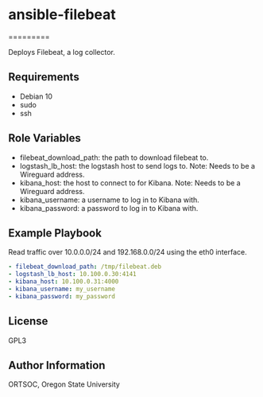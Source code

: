 # ansible-filebeat
=========

Deploys Filebeat, a log collector.

Requirements
------------

- Debian 10
- sudo
- ssh

Role Variables
--------------
- filebeat_download_path: the path to download filebeat to.
- logstash_lb_host: the logstash host to send logs to. Note: Needs to be a Wireguard address.
- kibana_host: the host to connect to for Kibana. Note: Needs to be a Wireguard address.
- kibana_username: a username to log in to Kibana with.
- kibana_password: a password to log in to Kibana with.


Example Playbook
----------------

Read traffic over 10.0.0.0/24 and 192.168.0.0/24 using the eth0 interface.

```yaml
- filebeat_download_path: /tmp/filebeat.deb
- logstash_lb_host: 10.100.0.30:4141
- kibana_host: 10.100.0.31:4000
- kibana_username: my_username
- kibana_password: my_password
```
License
-------

GPL3

Author Information
------------------

ORTSOC, Oregon State University
